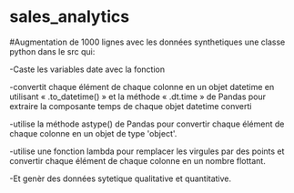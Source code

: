 # sales_analytics
#Augmentation de 1000 lignes avec les données synthetiques une classe python dans le src qui:

-Caste les variables date avec la fonction 

-convertit chaque élément de chaque colonne en un objet datetime en utilisant « .to_datetime() »
   et la méthode « .dt.time » de Pandas pour extraire la composante temps de chaque objet datetime converti

-utilise la méthode astype() de Pandas pour convertir chaque élément de chaque colonne en un objet de type 'object'.

-utilise une fonction lambda pour remplacer les virgules par des points et convertir 
    chaque élément de chaque colonne en un nombre flottant.

-Et genèr des données sytetique qualitative et quantitative.
